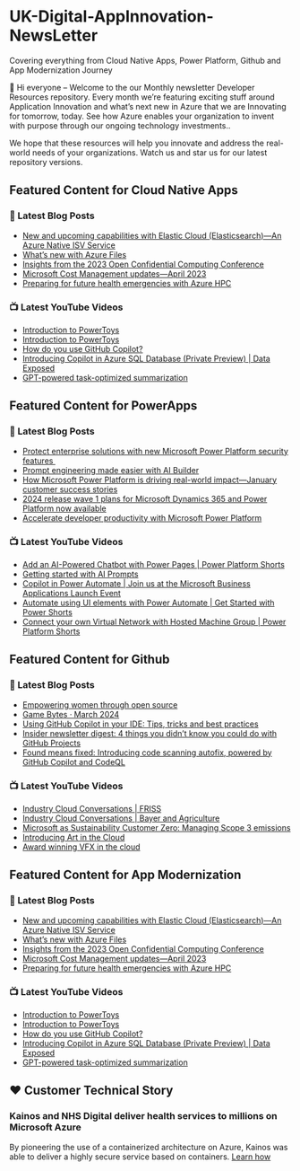 # UK-Digital-AppInnovation-NewsLetter

Covering everything from Cloud Native Apps, Power Platform, Github and App Modernization Journey

👋 Hi everyone – Welcome to the our Monthly newsletter Developer Resources repository. Every month we’re featuring exciting stuff around Application Innovation and what’s next new in Azure that we are Innovating for tomorrow, today. See how Azure enables your organization to invent with purpose through our ongoing technology investments..


We hope that these resources will help you innovate and address the real-world needs of your organizations. Watch us and star us for our latest repository versions.

## Featured Content for Cloud Native Apps


### 📝 Latest Blog Posts

    
<!-- BLOGCNA:START -->
- [New and upcoming capabilities with Elastic Cloud (Elasticsearch)—An Azure Native ISV Service](https://azure.microsoft.com/blog/new-and-upcoming-capabilities-with-elastic-cloud-elasticsearch-an-azure-native-isv-service/)
- [What’s new with Azure Files](https://azure.microsoft.com/blog/what-s-new-with-azure-files/)
- [Insights from the 2023 Open Confidential Computing Conference](https://azure.microsoft.com/blog/insights-from-the-2023-open-confidential-computing-conference/)
- [Microsoft Cost Management updates—April 2023](https://azure.microsoft.com/blog/microsoft-cost-management-updates-april-2023/)
- [Preparing for future health emergencies with Azure HPC ](https://azure.microsoft.com/blog/preparing-for-future-health-emergencies-with-azure-hpc/)
<!-- BLOGCNA:END -->

### 📺 Latest YouTube Videos

 
<!-- YOUTUBECNA:START -->
- [Introduction to PowerToys](https://www.youtube.com/watch?v=xU3w0h2W2DI)
- [Introduction to PowerToys](https://www.youtube.com/watch?v=fgHiUDCag_o)
- [How do you use GitHub Copilot?](https://www.youtube.com/watch?v=h3vAdpNF-wU)
- [Introducing Copilot in Azure SQL Database &lpar;Private Preview&rpar; | Data Exposed](https://www.youtube.com/watch?v=B_96_R5oNs4)
- [GPT-powered task-optimized summarization](https://www.youtube.com/watch?v=SgnQHgYj5js)
<!-- YOUTUBECNA:END -->

##  Featured Content for PowerApps
### 📝 Latest Blog Posts
<!-- BLOGPOWER:START -->
- [Protect enterprise solutions with new Microsoft Power Platform security features ](https://www.microsoft.com/en-us/power-platform/blog/2024/03/20/protect-enterprise-solutions-with-new-microsoft-power-platform-security-features/)
- [Prompt engineering made easier with AI Builder](https://powerapps.microsoft.com/en-us/blog/prompt-engineering-made-easier-with-ai-builder/)
- [How Microsoft Power Platform is driving real-world impact—January customer success stories](https://www.microsoft.com/en-us/power-platform/blog/2024/02/12/how-microsoft-power-platform-is-driving-real-world-impact-january-customer-success-stories/)
- [2024 release wave 1 plans for Microsoft Dynamics 365 and Power Platform now available](https://cloudblogs.microsoft.com/dynamics365/bdm/2024/01/25/2024-release-wave-1-plans-for-microsoft-dynamics-365-and-power-platform-now-available/)
- [Accelerate developer productivity with Microsoft Power Platform](https://powerapps.microsoft.com/en-us/blog/accelerate-developer-productivity-with-microsoft-power-platform/)
<!-- BLOGPOWER:END -->
 ### 📺 Latest YouTube Videos
    
<!-- YOUTUBEPOWER:START -->
- [Add an AI-Powered Chatbot with Power Pages | Power Platform Shorts](https://www.youtube.com/watch?v=ohANXe1bfos)
- [Getting started with AI Prompts](https://www.youtube.com/watch?v=lLA2XVbMRbg)
- [Copilot in Power Automate | Join us at the Microsoft Business Applications Launch Event](https://www.youtube.com/watch?v=kXoyou07sJ0)
- [Automate using UI elements with Power Automate | Get Started with Power Shorts](https://www.youtube.com/watch?v=1yBW2IHK2mc)
- [Connect your own Virtual Network with Hosted Machine Group | Power Platform Shorts](https://www.youtube.com/watch?v=baw_33urHIo)
<!-- YOUTUBEPOWER:END -->

##  Featured Content for Github
### 📝 Latest Blog Posts
<!-- BLOGGITHUB:START -->
- [Empowering women through open source](https://github.blog/2024-03-28-empowering-women-through-open-source/)
- [Game Bytes · March 2024](https://github.blog/2024-03-27-game-bytes-march-2024/)
- [Using GitHub Copilot in your IDE: Tips, tricks and best practices](https://github.blog/2024-03-25-how-to-use-github-copilot-in-your-ide-tips-tricks-and-best-practices/)
- [Insider newsletter digest: 4 things you didn&#8217;t know you could do with GitHub Projects](https://github.blog/2024-03-21-insider-newsletter-digest-4-things-you-didnt-know-you-could-do-with-github-projects/)
- [Found means fixed: Introducing code scanning autofix, powered by GitHub Copilot and CodeQL](https://github.blog/2024-03-20-found-means-fixed-introducing-code-scanning-autofix-powered-by-github-copilot-and-codeql/)
<!-- BLOGGITHUB:END -->
### 📺 Latest YouTube Videos
<!-- YOUTUBEGITHUB:START -->
- [Industry Cloud Conversations | FRISS](https://www.youtube.com/watch?v=p3qKMxKiy7U)
- [Industry Cloud Conversations | Bayer and Agriculture](https://www.youtube.com/watch?v=aocRKT1ucT8)
- [Microsoft as Sustainability Customer Zero: Managing Scope 3 emissions](https://www.youtube.com/watch?v=ppdXZU8MNr4)
- [Introducing Art in the Cloud](https://www.youtube.com/watch?v=Kr49z3fYW2A)
- [Award winning VFX in the cloud](https://www.youtube.com/watch?v=N7UkzyWOm4Y)
<!-- YOUTUBEGITHUB:END -->
##  Featured Content for App Modernization
### 📝 Latest Blog Posts
<!-- BLOGAPPMOD:START -->
- [New and upcoming capabilities with Elastic Cloud (Elasticsearch)—An Azure Native ISV Service](https://azure.microsoft.com/blog/new-and-upcoming-capabilities-with-elastic-cloud-elasticsearch-an-azure-native-isv-service/)
- [What’s new with Azure Files](https://azure.microsoft.com/blog/what-s-new-with-azure-files/)
- [Insights from the 2023 Open Confidential Computing Conference](https://azure.microsoft.com/blog/insights-from-the-2023-open-confidential-computing-conference/)
- [Microsoft Cost Management updates—April 2023](https://azure.microsoft.com/blog/microsoft-cost-management-updates-april-2023/)
- [Preparing for future health emergencies with Azure HPC ](https://azure.microsoft.com/blog/preparing-for-future-health-emergencies-with-azure-hpc/)
<!-- BLOGAPPMOD:END -->
### 📺 Latest YouTube Videos
<!-- YOUTUBEAPPMOD:START -->
- [Introduction to PowerToys](https://www.youtube.com/watch?v=xU3w0h2W2DI)
- [Introduction to PowerToys](https://www.youtube.com/watch?v=fgHiUDCag_o)
- [How do you use GitHub Copilot?](https://www.youtube.com/watch?v=h3vAdpNF-wU)
- [Introducing Copilot in Azure SQL Database &lpar;Private Preview&rpar; | Data Exposed](https://www.youtube.com/watch?v=B_96_R5oNs4)
- [GPT-powered task-optimized summarization](https://www.youtube.com/watch?v=SgnQHgYj5js)
<!-- YOUTUBEAPPMOD:END -->


## ♥️ Customer Technical Story 

### Kainos and NHS Digital deliver health services to millions on Microsoft Azure

By pioneering the use of a containerized architecture on Azure, Kainos was able to deliver a highly secure service based on containers. [Learn how](https://customers.microsoft.com/en-us/story/1368348549535774520-kainos-and-nhs-digital-deliver-health-services-to-millions-on-microsoft-azure)

